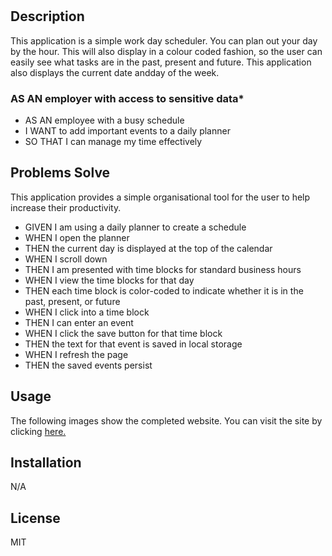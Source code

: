 
# <Javascript Quiz>

## Description

This application is a simple work day scheduler. You can plan out your day by the hour. This will also display in a colour coded fashion, so the user can easily see what tasks are in the past, present and future. This application also displays the current date andday of the week.


### AS AN employer with access to sensitive data*
* AS AN employee with a busy schedule
* I WANT to add important events to a daily planner
* SO THAT I can manage my time effectively

## Problems Solve

This application provides a simple organisational tool for the user to help increase their productivity. 

* GIVEN I am using a daily planner to create a schedule
* WHEN I open the planner
* THEN the current day is displayed at the top of the calendar
* WHEN I scroll down
* THEN I am presented with time blocks for standard business hours
* WHEN I view the time blocks for that day
* THEN each time block is color-coded to indicate whether it is in the past, present, or future
* WHEN I click into a time block
* THEN I can enter an event
* WHEN I click the save button for that time block
* THEN the text for that event is saved in local storage
* WHEN I refresh the page
* THEN the saved events persist



## Usage

The following images show the completed website. You can visit the site by clicking [here.](https://tleeming15.github.io/work-scheduler/)



## Installation

N/A

## License

MIT